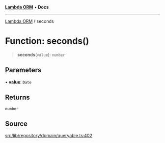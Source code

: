 [**Lambda ORM**](../README.md) • **Docs**

***

[Lambda ORM](../README.md) / seconds

# Function: seconds()

> **seconds**(`value`): `number`

## Parameters

• **value**: `Date`

## Returns

`number`

## Source

[src/lib/repository/domain/queryable.ts:402](https://github.com/lambda-orm/lambdaorm-base/blob/aa369ded9e7763a31678c0168646a8ee1291b500/src/lib/repository/domain/queryable.ts#L402)
